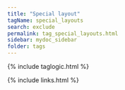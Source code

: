 ```yaml
---
title: "Special layout"
tagName: special_layouts
search: exclude
permalink: tag_special_layouts.html
sidebar: mydoc_sidebar
folder: tags
---
```


{% include taglogic.html %}

{% include links.html %}
